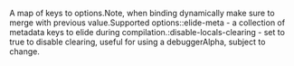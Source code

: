 A map of keys to options.Note, when binding dynamically make sure to merge with previous value.Supported options::elide-meta - a collection of metadata keys to elide during compilation.:disable-locals-clearing - set to true to disable clearing, useful for using a debuggerAlpha, subject to change.